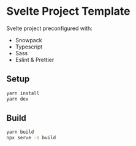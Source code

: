 # Svelte Project Template

Svelte project preconfigured with:

- Snowpack
- Typescript
- Sass
- Eslint & Prettier

## Setup

```sh
yarn install
yarn dev
```

## Build

```sh
yarn build
npx serve -s build
```
